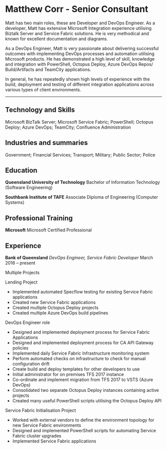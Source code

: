 # Matthew Corr - Senior Consultant

Matt has two main roles, these are Developer and DevOps Engineer. As a developer, Matt has extensive Microsoft Integration experience utilising Biztalk Server and Service Fabric solutions. He is very methodical and known for excellent documentation and diagrams. 

As a DevOps Engineer, Matt is very passionate about delivering successful outcomes with implementing DevOps processes and automation utilising Microsoft products. He has demonstrated a high level of skill, knowledge and integration with PowerShell, Octopus Deploy, Azure DevOps Repos/ Build/Artifacts and TeamCity applications. 

In general, he has repeatedly shown high levels of experience with the build, deployment and testing of different integration applications across various types of client environments.

---
## Technology and Skills
Microsoft BizTalk Server; Microsoft Service Fabric; PowerShell; Octopus Deploy; Azure DevOps; TeamCity; Confluence Administration

## Industries and summaries
Government; Financial Services; Transport; Military; Public Sector; Police

## Education
**Queensland University of Technology**
Bachelor of Information Technology (Software Engineering)

**Southbank Institute of TAFE**
Associate Diploma of Engineering (Computer Systems)

## Professional Training
**Microsoft**
Microsoft Certified Professional

## Experience

**Bank of Queensland**
*DevOps Engineer, Service Fabric Developer*
March 2016 – present

Multiple Projects

Lending Project
* Implemented automated Specflow testing for existing Service Fabric applications
* Created new Service Fabric applications 
* Created multiple Octopus Deploy projects
* Created multiple Azure DevOps build pipelines

DevOps Engineer role
* Designed and implemented deployment process for Service Fabric Applications
* Designed and implemented deployment process for CA API Gateway policies
* Implemented daily Service Fabric Infrastructure monitoring system
* Perform automated checks on infrastructure to check for manual configuration drift
* Create build and deploy templates for other developers to use
* Initial administrator for on premises TFS 2017 instance
* Co-ordinate and implement migration from TFS 2017 to VSTS (Azure DevOps)
* Consolidated two separate Octopus Deploy instances containing active projects
* Created many useful PowerShell scripts utilising the Octopus Deploy API

Service Fabric Initialisation Project
* Worked with external vendors to define the environment topology for new Service Fabric environments
* Designed and implemented PowerShell scripts for automating Service Fabric cluster upgrades
* Implemented Service Fabric applications
